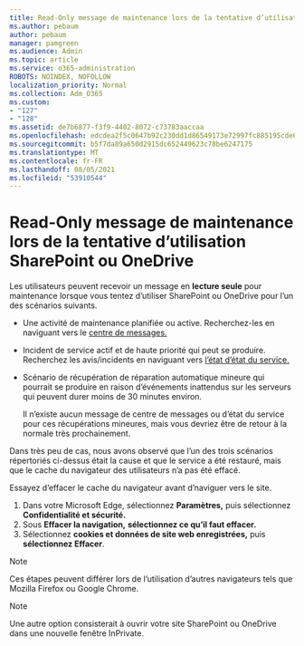 ```yaml
---
title: Read-Only message de maintenance lors de la tentative d’utilisation SharePoint ou OneDrive
ms.author: pebaum
author: pebaum
manager: pamgreen
ms.audience: Admin
ms.topic: article
ms.service: o365-administration
ROBOTS: NOINDEX, NOFOLLOW
localization_priority: Normal
ms.collection: Adm_O365
ms.custom:
- "127"
- "128"
ms.assetid: de7b6877-f3f9-4402-8072-c73783aaccaa
ms.openlocfilehash: edcdea2f5c0647b92c230dd1d86549173e72997fc885195cde688b3b17710a2c
ms.sourcegitcommit: b5f7da89a650d2915dc652449623c78be6247175
ms.translationtype: MT
ms.contentlocale: fr-FR
ms.lasthandoff: 08/05/2021
ms.locfileid: "53910544"
---
```

# <a name="read-only-for-maintenance-message-when-attempting-to-use-sharepoint-or-onedrive"></a>Read-Only message de maintenance lors de la tentative d’utilisation SharePoint ou OneDrive

Les utilisateurs peuvent recevoir un message en **lecture seule** pour maintenance lorsque vous tentez d’utiliser SharePoint ou OneDrive pour l’un des scénarios suivants. 

-   Une activité de maintenance planifiée ou active.  Recherchez-les en naviguant vers le [centre de messages.](https://portal.office.com/adminportal/home#/messagecenter)
-   Incident de service actif et de haute priorité qui peut se produire. Recherchez les avis/incidents en naviguant vers [l’état d’état du service.](https://portal.office.com/adminportal/home#/servicehealth)
-   Scénario de récupération de réparation automatique mineure qui pourrait se produire en raison d’événements inattendus sur les serveurs qui peuvent durer moins de 30 minutes environ. 
    
    Il n’existe aucun message de centre de messages ou d’état du service pour ces récupérations mineures, mais vous devriez être de retour à la normale très prochainement.

Dans très peu de cas, nous avons observé que l’un des trois scénarios répertoriés ci-dessus était la cause et que le service a été restauré, mais que le cache du navigateur des utilisateurs n’a pas été effacé.

Essayez d’effacer le cache du navigateur avant d’naviguer vers le site.

1. Dans votre Microsoft Edge, sélectionnez **Paramètres,** puis sélectionnez **Confidentialité et sécurité.**
2. Sous **Effacer la navigation,** **sélectionnez ce qu’il faut effacer.**
3. Sélectionnez **cookies et données de site web enregistrées,** puis **sélectionnez Effacer**.

>[!Note] 
> Ces étapes peuvent différer lors de l’utilisation d’autres navigateurs tels que Mozilla Firefox ou Google Chrome.

>[!Note] 
> Une autre option consisterait à ouvrir votre site SharePoint ou OneDrive dans une nouvelle fenêtre InPrivate.
